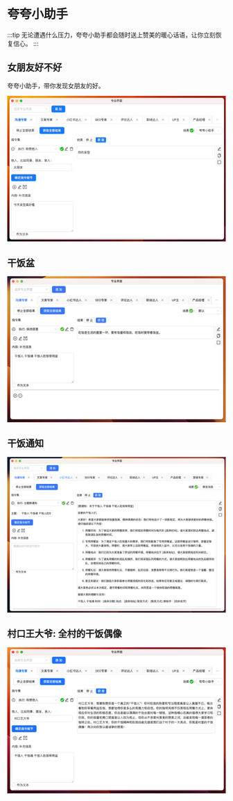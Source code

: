 # 夸夸小助手

:::tip
无论遭遇什么压力，夸夸小助手都会随时送上赞美的暖心话语，让你立刻恢复信心。
:::

## 女朋友好不好

夸夸小助手，带你发现女朋友的好。

![](./img/2-praiseAssitant/2023-09-22-img-22-demo-communicationExpert-praiseAssitant.gif)

## 干饭盆

![](./img/2-praiseAssitant/2023-09-22-img-17-demo-communicationExpert-buildIn.png)

## 干饭通知

![](./img/2-praiseAssitant/2023-09-22-img-18-demo-communicationExpert-groupNotice.png)

## 村口王大爷: 全村的干饭偶像

![](./img/2-praiseAssitant/2023-09-22-img-19-demo-communicationExpert-praiseAssistant.png)
